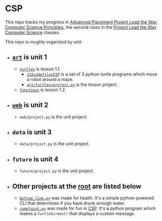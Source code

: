 # CSP

This repo tracks my progress in [Advanced Placement](https://apstudents.collegeboard.org/) [Project Lead the Way](https://www.pltw.org/) [Computer Science Principles](https://apstudents.collegeboard.org/courses/ap-computer-science-principles), the second class in the [Project Lead the Way Computer Science](https://www.pltw.org/our-programs/pltw-computer-science) classes.

This repo is roughly organized by unit:

-   ## [`art`](/art/) is unit 1

    -   [`turtles`](/art/turtles/) is lesson 1.1.
        -   [`115codefilesCSP`](/art/turtles/115codefilesCSP/) is a set of 3 python turtle programs which move a robot around a maze.
        -   [`art/turtles/project.py`](/art/turtles/project.py) is the lesson project.
    -   [`functions`](/art/functions/) is lesson 1.2.

-   ## [`web`](/web/) is unit 2

    -   `web/project.py` is the unit project.

-   ## `data` is unit 3

    -   `data/project.py` is the unit project.

-   ## `future` is unit 4

    -   `future/project.py` is the unit project.

-   ## Other projects at the [root](/) are listed below

    -   [`bottom_line.py`](/bottom_line.py) was made for health. It's a simple python-powered CLI that determines if you have drunk enough water.
    -   [`complaint.py`](/compaint.py) was made for fun in [CSP](#art-is-unit-1). It's a python program which makes a `TurtleScreen()` that displays a custom message.
